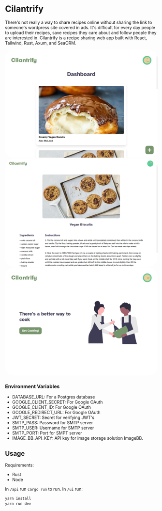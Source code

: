 # Cilantrify

There's not really a way to share recipes online without sharing the link to someone's wordpress site covered in ads. It's difficult for every day people to upload their recipes, save recipes they care about and follow people they are interested in. Cilantrify is a recipe sharing web app built with React, Tailwind, Rust, Axum, and SeaORM.

<style>
img {
  border-radius: 3vmin;
}
</style>
<img src="./screenshots/Screenshot%202023-06-17%20111555.png">
<img src="./screenshots/Screenshot%202023-06-17%20111847.png">
<img src="./screenshots/Screenshot%202023-06-17%20112054.png">

### Environment Variables

- DATABASE_URL: For a Postgres database
- GOOGLE_CLIENT_SECRET: For Google OAuth
- GOOGLE_CLIENT_ID: For Google OAuth
- GOOGLE_REDIRECT_URL: For Google OAuth
- JWT_SECRET: Secret for verifying JWT's
- SMTP_PASS: Password for SMTP server
- SMTP_USER: Username for SMTP server
- SMTP_PORT: Port for SMPT server
- IMAGE_BB_API_KEY: API key for image storage solution ImageBB.

## Usage

Requirements:

- Rust
- Node

In `/api` run `cargo run` to run.
In `/ui` run:

```bash
yarn install
yarn run dev
```
